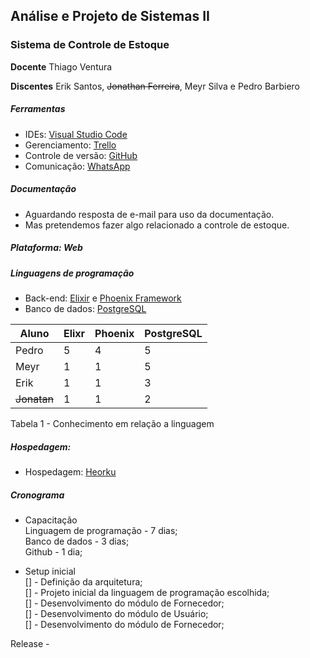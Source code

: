 ## Análise e Projeto de Sistemas II

### Sistema de Controle de Estoque

**Docente**  Thiago Ventura

**Discentes**  Erik Santos, ~~Jonathan Ferreira~~, Meyr Silva e Pedro Barbiero

##### Ferramentas
* IDEs: [Visual Studio Code](https://code.visualstudio.com) 
* Gerenciamento: [Trello](https://trello.com/b/u1PA3n7w/aps2-controle-de-estoque)
* Controle de versão: [GitHub](https://github.com/pedrobarbiero/apsII-Estoque)
* Comunicação: [WhatsApp](https://web.whatsapp.com)

##### Documentação
* Aguardando resposta de e-mail para uso da documentação. 
* Mas pretendemos fazer algo relacionado a controle de estoque.

##### Plataforma: Web
##### Linguagens de programação
* Back-end: [Elixir](https://elixir-lang.org/) e [Phoenix Framework](https://phoenixframework.org/)
* Banco de dados: [PostgreSQL](https://www.postgresql.org/)

Aluno    | Elixr  | Phoenix  | PostgreSQL |
---------|--------|----------|------------|
Pedro    |5       |4         |5           |
Meyr     |1       |1         |5           |
Erik     |1       |1         |3           |
~~Jonatan~~  |1       |1         |2           |

Tabela 1 - Conhecimento em relação a linguagem

##### Hospedagem: 
* Hospedagem: [Heorku](https://selfstock2.herokuapp.com)

##### Cronograma
* Capacitação<br>
    Linguagem de programação - 7 dias;<br>
    Banco de dados - 3 dias;<br>
    Github - 1 dia;<br>
    
* Setup inicial<br>
    [] - Definição da arquitetura;<br>
    [] - Projeto inicial da linguagem de programação escolhida;<br>
    [] - Desenvolvimento do módulo de Fornecedor;<br>
    [] - Desenvolvimento do módulo de Usuário;<br>
    [] - Desenvolvimento do módulo de Fornecedor;<br>       
    
 
Release - 
